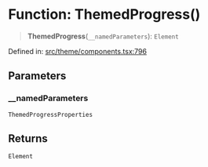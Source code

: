 # Function: ThemedProgress()

> **ThemedProgress**(`__namedParameters`): `Element`

Defined in: [src/theme/components.tsx:796](https://github.com/Nick2bad4u/Uptime-Watcher/blob/2a45eeb1723f8f7089001af2c92aa07d82dfe7e4/src/theme/components.tsx#L796)

## Parameters

### \_\_namedParameters

`ThemedProgressProperties`

## Returns

`Element`
